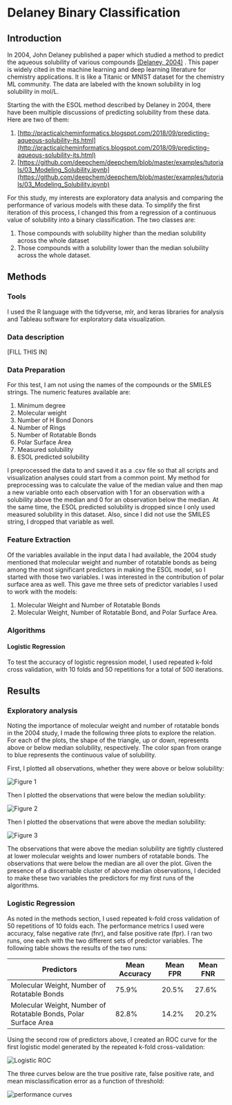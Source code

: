 # Delaney Binary Classification

## Introduction

In 2004, John Delaney published a paper which studied a method to predict the aqueous solubility of various compounds [(Delaney, 2004)](https://pubs.acs.org/doi/10.1021/ci034243x) . This paper is widely cited in the machine learning and deep learning literature for chemistry applications. It is like a Titanic or MNIST dataset for the chemistry ML community. The data are labeled with the known solubility in log solubility in mol/L.

Starting the with the ESOL method described by Delaney in 2004, there have been multiple discussions of predicting solubility from these data. Here are two of them:

1.	[http://practicalcheminformatics.blogspot.com/2018/09/predicting-aqueous-solubility-its.html](http://practicalcheminformatics.blogspot.com/2018/09/predicting-aqueous-solubility-its.html)
1.	[https://github.com/deepchem/deepchem/blob/master/examples/tutorials/03_Modeling_Solubility.ipynb](https://github.com/deepchem/deepchem/blob/master/examples/tutorials/03_Modeling_Solubility.ipynb)

For this study, my interests are exploratory data analysis and comparing the performance of various models with these data. To simplify the first iteration of this process, I changed this from a regression of a continuous value of solubility into a binary classification. The two classes are:

1. Those compounds with solubility higher than the median solubility across the whole dataset
1. Those compounds with a solubility lower than the median solubility across the whole dataset.

## Methods

### Tools

I used the R language with the tidyverse, mlr, and keras libraries for analysis and Tableau software for exploratory data visualization.

### Data description

[FILL THIS IN]

### Data Preparation

For this test, I am not using the names of the compounds or the SMILES strings. The numeric features available are:

1. Minimum degree
1. Molecular weight
1. Number of H Bond Donors
1. Number of Rings
1. Number of Rotatable Bonds
1. Polar Surface Area
1. Measured solubility
1. ESOL predicted solubility

I preprocessed the data to and saved it as a .csv file so that all scripts and visualization analyses could start from a common point. My method for preprocessing was to calculate the value of the median value and then map a new variable onto each observation with 1 for an observation with a solubility above the median and 0 for an observation below the median. At the same time, the ESOL predicted solubility is dropped since I only used measured solubility in this dataset. Also, since I did not use the SMILES string, I dropped that variable as well.

### Feature Extraction

Of the variables available in the input data I had available, the 2004 study mentioned that molecular weight and number of rotatable bonds as being among the most significant predictors in making the ESOL model, so I started with those two variables. I was interested in the contribution of polar surface area as well. This gave me three sets of predictor variables I used to work with the models:

1. Molecular Weight and Number of Rotatable Bonds
1. Molecular Weight, Number of Rotatable Bond, and Polar Surface Area.

### Algorithms

#### Logistic Regression

To test the accuracy of logistic regression model, I used repeated k-fold cross validation, with 10 folds and 50 repetitions for a total of 500 iterations.

## Results

### Exploratory analysis

Noting the importance of molecular weight and number of rotatable bonds in the 2004 study, I made the following three plots to explore the relation. For each of the plots, the shape of the triangle, up or down, represents above or below median solubility, respectively. The color span from orange to blue represents the continuous value of solubility.

First, I plotted all observations, whether they were above or below solubility:

![Figure 1](img/rotatable_mw_all.png)

Then I plotted the observations that were below the median solubility:

![Figure 2](img/rotatable_mw_below.png)

Then I plotted the observations that were above the median solubility:

![Figure 3](img/rotatable_mw_above.png)

The observations that were above the median solubility are tightly clustered at lower molecular weights and lower numbers of rotatable bonds. The observations that were below the median are all over the plot. Given the presence of a discernable cluster of above median observations, I decided to make these two variables the predictors for my first runs of the algorithms. 

### Logistic Regression

As noted in the methods section, I used repeated k-fold cross validation of 50 repetitions of 10 folds each. The performance metrics I used were accuracy, false negative rate (fnr), and false positive rate (fpr). I ran two runs, one each with the two different sets of predictor variables. The following table shows the results of the two runs:

| Predictors                                                      | Mean Accuracy | Mean FPR | Mean FNR
|-----------------------------------------------------------------|---------------|----------|---------
| Molecular Weight, Number of Rotatable Bonds                     | 75.9%         | 20.5%    | 27.6%
| Molecular Weight, Number of Rotatable Bonds, Polar Surface Area | 82.8%         | 14.2%    | 20.2%

Using the second row of predictors above, I created an ROC curve for the first logistic model generated by the repeated k-fold cross-validation:

![Logistic ROC](img/logistic_ROC.png)

The three curves below are the true positive rate, false positive rate, and mean misclassification error as a function of threshold:

![performance curves](img/logisitc_perf.png)
